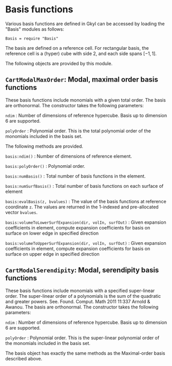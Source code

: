 # Basis functions

Various basis functions are defined in Gkyl can be accessed by loading
the "Basis" modules as follows:

~~~~~~~ {.lua}
Basis = require "Basis" 
~~~~~~~

The basis are defined on a reference cell. For rectangular basis, the
reference cell is a (hyper) cube with side 2, and each side spans
$[-1,1]$.

The following objects are provided by this module.

## `CartModalMaxOrder`: Modal, maximal order basis functions

These basis functions include monomials with a given total order. The
basis are orthonormal. The constructor takes the following parameters:

`ndim`
: Number of dimensions of reference hypercube. Basis up to dimension 6
  are supported.

`polyOrder`
: Polynomial order. This is the total polynomial order of the
  monomials included in the basis set.

The following methods are provided.

`basis:ndim()`
: Number of dimensions of reference element.

`basis:polyOrder()`
: Polynomial order.

`basis:numBasis()`
: Total number of basis functions in the element.

`basis:numSurfBasis()`
: Total number of basis functions on each surface of element

`basis:evalBasis(z, bvalues)`
: The value of the basis functions at reference coordinate `z`. The
  values are returned in the 1-indexed and pre-allocated vector
  `bvalues`.

`basis:volumeToLowerSurfExpansion(dir, volIn, surfOut)`
: Given expansion coefficients in element, compute expansion
  coefficients for basis on surface on lower edge in specified
  direction

`basis:volumeToUpperSurfExpansion(dir, volIn, surfOut)`
: Given expansion coefficients in element, compute expansion
  coefficients for basis on surface on upper edge in specified
  direction

## `CartModalSerendipity`: Modal, serendipity basis functions

These basis functions include monomials with a specified super-linear
order. The super-linear order of a polynomials is the sum of the
quadratic and greater powers. See. Found. Comput. Math 2011 11:337
Arnold & Awanou. The basis are orthonormal. The constructor takes the
following parameters:

`ndim`
: Number of dimensions of reference hypercube. Basis up to dimension 6
  are supported.

`polyOrder`
: Polynomial order. This is the super-linear polynomial order of the
  monomials included in the basis set.

The basis object has exactly the same methods as the Maximal-order
basis described above.